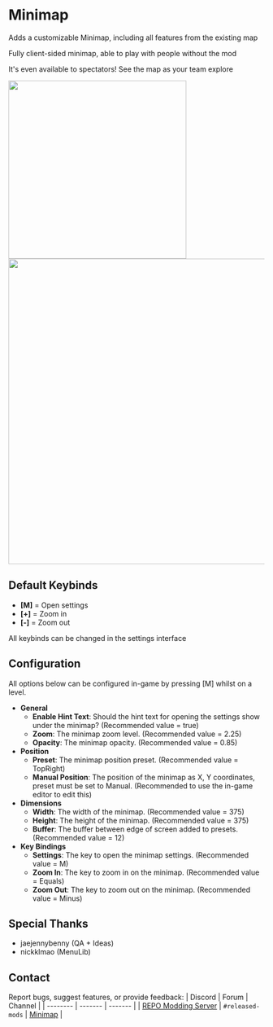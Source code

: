# Minimap
Adds a customizable Minimap, including all features from the existing map

Fully client-sided minimap, able to play with people without the mod

It's even available to spectators! See the map as your team explore

<p float="left">
  <img src="https://i.imgur.com/gcpGIzJ.gif" width="350">
  <img src="https://i.imgur.com/LWQtBgg.gif" width="600">
</p>

## Default Keybinds
- **[M]** = Open settings
- **[+]** = Zoom in
- **[-]** = Zoom out

All keybinds can be changed in the settings interface

## Configuration
All options below can be configured in-game by pressing [M] whilst on a level.

- **General**
  - **Enable Hint Text**: Should the hint text for opening the settings show under the minimap? (Recommended value = true)
  - **Zoom**: The minimap zoom level. (Recommended value = 2.25)
  - **Opacity**: The minimap opacity. (Recommended value = 0.85)
- **Position**
  - **Preset**: The minimap position preset. (Recommended value = TopRight)
  - **Manual Position**: The position of the minimap as X, Y coordinates, preset must be set to Manual. (Recommended to use the in-game editor to edit this)
- **Dimensions**
  - **Width**: The width of the minimap. (Recommended value = 375)
  - **Height**: The height of the minimap. (Recommended value = 375)
  - **Buffer**: The buffer between edge of screen added to presets. (Recommended value = 12)
- **Key Bindings**
  - **Settings**: The key to open the minimap settings. (Recommended value = M)
  - **Zoom In**: The key to zoom in on the minimap. (Recommended value = Equals)
  - **Zoom Out**: The key to zoom out on the minimap. (Recommended value = Minus)

## Special Thanks
- jaejennybenny (QA + Ideas)
- nickklmao (MenuLib)

## Contact
Report bugs, suggest features, or provide feedback:
| Discord    | Forum | Channel |
| -------- | ------- | ------- |
| [REPO Modding Server](https://discord.com/invite/vPJtKhYAFe) | `#released-mods` | [Minimap](https://discord.com/channels/1344557689979670578/1358534624363413665) |